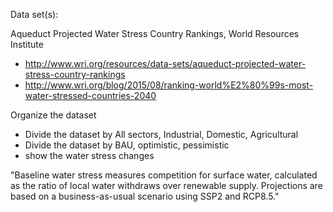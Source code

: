 Data set(s):

Aqueduct Projected Water Stress Country Rankings, World Resources Institute
- http://www.wri.org/resources/data-sets/aqueduct-projected-water-stress-country-rankings
- http://www.wri.org/blog/2015/08/ranking-world%E2%80%99s-most-water-stressed-countries-2040

Organize the dataset
- Divide the dataset by All sectors, Industrial, Domestic, Agricultural
- Divide the dataset by BAU, optimistic, pessimistic
- show the water stress changes

"Baseline water stress measures competition for surface water, calculated as the ratio of local water withdraws over renewable supply. Projections are based on a business-as-usual scenario using SSP2 and RCP8.5."


